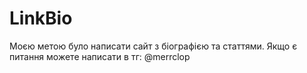 # LinkBio
Моєю метою було написати сайт з біографією та статтями.
Якщо є питання можете написати в тг: @merrclop